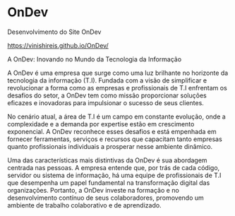 # OnDev
Desenvolvimento do Site OnDev

https://vinishireis.github.io/OnDev/

 A OnDev: Inovando no Mundo da Tecnologia da Informação

A OnDev é uma empresa que surge como uma luz brilhante no horizonte da tecnologia da informação (T.I). Fundada com a visão de simplificar e revolucionar a forma como as empresas e profissionais de T.I enfrentam os desafios do setor, a OnDev tem como missão proporcionar soluções eficazes e inovadoras para impulsionar o sucesso de seus clientes.

No cenário atual, a área de T.I é um campo em constante evolução, onde a complexidade e a demanda por expertise estão em crescimento exponencial. A OnDev reconhece esses desafios e está empenhada em fornecer ferramentas, serviços e recursos que capacitam tanto empresas quanto profissionais individuais a prosperar nesse ambiente dinâmico.

Uma das características mais distintivas da OnDev é sua abordagem centrada nas pessoas. A empresa entende que, por trás de cada código, servidor ou sistema de informação, há uma equipe de profissionais de T.I que desempenha um papel fundamental na transformação digital das organizações. Portanto, a OnDev investe na formação e no desenvolvimento contínuo de seus colaboradores, promovendo um ambiente de trabalho colaborativo e de aprendizado.


